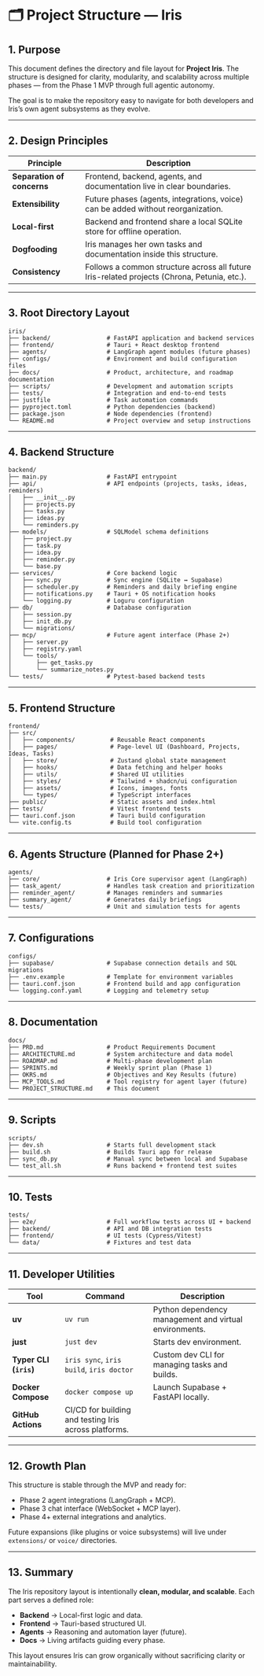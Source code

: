 # 🗂️ Project Structure — Iris

## 1. Purpose

This document defines the directory and file layout for **Project Iris**. The structure is designed for clarity, modularity, and scalability across multiple phases — from the Phase 1 MVP through full agentic autonomy.

The goal is to make the repository easy to navigate for both developers and Iris’s own agent subsystems as they evolve.

---

## 2. Design Principles

| Principle                  | Description                                                                                 |
| -------------------------- | ------------------------------------------------------------------------------------------- |
| **Separation of concerns** | Frontend, backend, agents, and documentation live in clear boundaries.                      |
| **Extensibility**          | Future phases (agents, integrations, voice) can be added without reorganization.            |
| **Local-first**            | Backend and frontend share a local SQLite store for offline operation.                      |
| **Dogfooding**             | Iris manages her own tasks and documentation inside this structure.                         |
| **Consistency**            | Follows a common structure across all future Iris-related projects (Chrona, Petunia, etc.). |

---

## 3. Root Directory Layout

```
iris/
├── backend/                # FastAPI application and backend services
├── frontend/               # Tauri + React desktop frontend
├── agents/                 # LangGraph agent modules (future phases)
├── configs/                # Environment and build configuration files
├── docs/                   # Product, architecture, and roadmap documentation
├── scripts/                # Development and automation scripts
├── tests/                  # Integration and end-to-end tests
├── justfile                # Task automation commands
├── pyproject.toml          # Python dependencies (backend)
├── package.json            # Node dependencies (frontend)
└── README.md               # Project overview and setup instructions
```

---

## 4. Backend Structure

```
backend/
├── main.py                 # FastAPI entrypoint
├── api/                    # API endpoints (projects, tasks, ideas, reminders)
│   ├── __init__.py
│   ├── projects.py
│   ├── tasks.py
│   ├── ideas.py
│   └── reminders.py
├── models/                 # SQLModel schema definitions
│   ├── project.py
│   ├── task.py
│   ├── idea.py
│   ├── reminder.py
│   └── base.py
├── services/               # Core backend logic
│   ├── sync.py             # Sync engine (SQLite ↔ Supabase)
│   ├── scheduler.py        # Reminders and daily briefing engine
│   ├── notifications.py    # Tauri + OS notification hooks
│   └── logging.py          # Loguru configuration
├── db/                     # Database configuration
│   ├── session.py
│   ├── init_db.py
│   └── migrations/
├── mcp/                    # Future agent interface (Phase 2+)
│   ├── server.py
│   ├── registry.yaml
│   └── tools/
│       ├── get_tasks.py
│       └── summarize_notes.py
└── tests/                  # Pytest-based backend tests
```

---

## 5. Frontend Structure

```
frontend/
├── src/
│   ├── components/          # Reusable React components
│   ├── pages/               # Page-level UI (Dashboard, Projects, Ideas, Tasks)
│   ├── store/               # Zustand global state management
│   ├── hooks/               # Data fetching and helper hooks
│   ├── utils/               # Shared UI utilities
│   ├── styles/              # Tailwind + shadcn/ui configuration
│   ├── assets/              # Icons, images, fonts
│   └── types/               # TypeScript interfaces
├── public/                  # Static assets and index.html
├── tests/                   # Vitest frontend tests
├── tauri.conf.json          # Tauri build configuration
└── vite.config.ts           # Build tool configuration
```

---

## 6. Agents Structure (Planned for Phase 2+)

```
agents/
├── core/                   # Iris Core supervisor agent (LangGraph)
├── task_agent/             # Handles task creation and prioritization
├── reminder_agent/         # Manages reminders and summaries
├── summary_agent/          # Generates daily briefings
└── tests/                  # Unit and simulation tests for agents
```

---

## 7. Configurations

```
configs/
├── supabase/               # Supabase connection details and SQL migrations
├── .env.example            # Template for environment variables
├── tauri.conf.json         # Frontend build and app configuration
└── logging.conf.yaml       # Logging and telemetry setup
```

---

## 8. Documentation

```
docs/
├── PRD.md                  # Product Requirements Document
├── ARCHITECTURE.md         # System architecture and data model
├── ROADMAP.md              # Multi-phase development plan
├── SPRINTS.md              # Weekly sprint plan (Phase 1)
├── OKRS.md                 # Objectives and Key Results (future)
├── MCP_TOOLS.md            # Tool registry for agent layer (future)
└── PROJECT_STRUCTURE.md    # This document
```

---

## 9. Scripts

```
scripts/
├── dev.sh                  # Starts full development stack
├── build.sh                # Builds Tauri app for release
├── sync_db.py              # Manual sync between local and Supabase
└── test_all.sh             # Runs backend + frontend test suites
```

---

## 10. Tests

```
tests/
├── e2e/                    # Full workflow tests across UI + backend
├── backend/                # API and DB integration tests
├── frontend/               # UI tests (Cypress/Vitest)
└── data/                   # Fixtures and test data
```

---

## 11. Developer Utilities

| Tool                   | Command                                               | Description                                            |
| ---------------------- | ----------------------------------------------------- | ------------------------------------------------------ |
| **uv**                 | `uv run`                                              | Python dependency management and virtual environments. |
| **just**               | `just dev`                                            | Starts dev environment.                                |
| **Typer CLI (`iris`)** | `iris sync`, `iris build`, `iris doctor`              | Custom dev CLI for managing tasks and builds.          |
| **Docker Compose**     | `docker compose up`                                   | Launch Supabase + FastAPI locally.                     |
| **GitHub Actions**     | CI/CD for building and testing Iris across platforms. |                                                        |

---

## 12. Growth Plan

This structure is stable through the MVP and ready for:

* Phase 2 agent integrations (LangGraph + MCP).
* Phase 3 chat interface (WebSocket + MCP layer).
* Phase 4+ external integrations and analytics.

Future expansions (like plugins or voice subsystems) will live under `extensions/` or `voice/` directories.

---

## 13. Summary

The Iris repository layout is intentionally **clean, modular, and scalable**. Each part serves a defined role:

* **Backend** → Local-first logic and data.
* **Frontend** → Tauri-based structured UI.
* **Agents** → Reasoning and automation layer (future).
* **Docs** → Living artifacts guiding every phase.

This layout ensures Iris can grow organically without sacrificing clarity or maintainability.
